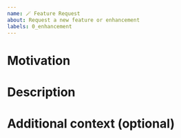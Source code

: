 ```yaml
---
name: 🪄 Feature Request
about: Request a new feature or enhancement
labels: 0_enhancement
---
```


# Motivation

# Description

# Additional context (optional)
